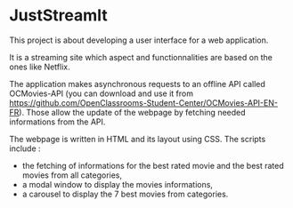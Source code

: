 # JustStreamIt

This project is about developing a user interface for a web application.

It is a streaming site which aspect and functionnalities are based on the ones like Netflix.

The application makes asynchronous requests to an offline API called OCMovies-API (you can download and use it from https://github.com/OpenClassrooms-Student-Center/OCMovies-API-EN-FR).
Those allow the update of the webpage by fetching needed informations from the API.

The webpage is written in HTML and its layout using CSS.
The scripts include :
- the fetching of informations for the best rated movie and the best rated movies from all categories, 
- a modal window to display the movies informations,
- a carousel to display the 7 best movies from categories.

